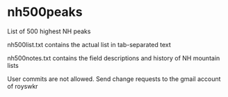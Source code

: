 # nh500peaks
List of 500 highest NH peaks

nh500list.txt contains the actual list in tab-separated text

nh500notes.txt contains the field descriptions and history of NH mountain lists

User commits are not allowed. Send change requests to the gmail account of royswkr
